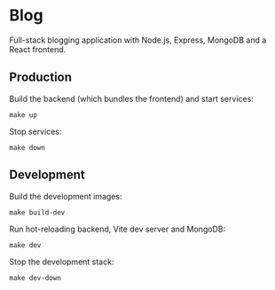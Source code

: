 # Blog

Full-stack blogging application with Node.js, Express, MongoDB and a React frontend.

## Production

Build the backend (which bundles the frontend) and start services:

```
make up
```

Stop services:

```
make down
```

## Development

Build the development images:

```
make build-dev
```

Run hot-reloading backend, Vite dev server and MongoDB:

```
make dev
```

Stop the development stack:

```
make dev-down
```
